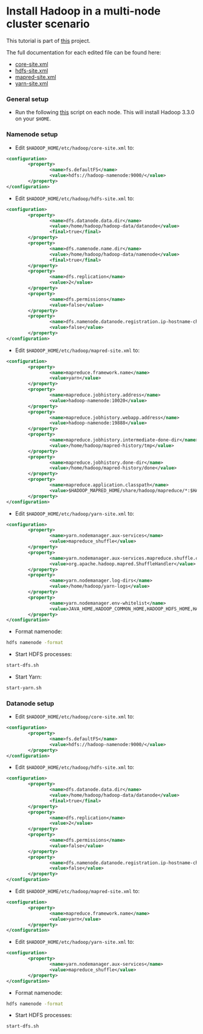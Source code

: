 # Install Hadoop in a multi-node cluster scenario

This tutorial is part of [this](https://github.com/claudioscheer/hadoop-hello-world) project.

The full documentation for each edited file can be found here:

- [core-site.xml](https://hadoop.apache.org/docs/r3.3.0/hadoop-project-dist/hadoop-common/core-default.xml)
- [hdfs-site.xml](https://hadoop.apache.org/docs/r3.3.0/hadoop-project-dist/hadoop-hdfs/hdfs-default.xml)
- [mapred-site.xml](https://hadoop.apache.org/docs/r3.3.0/hadoop-mapreduce-client/hadoop-mapreduce-client-core/mapred-default.xml)
- [yarn-site.xml](https://hadoop.apache.org/docs/r3.3.0/hadoop-yarn/hadoop-yarn-common/yarn-default.xml)

### General setup

- Run the following [this](https://github.com/claudioscheer/hadoop-hello-world/blob/master/scripts/hadoop-base-setup.sh) script on each node. This will install Hadoop 3.3.0 on your `$HOME`.

### Namenode setup

- Edit `$HADOOP_HOME/etc/hadoop/core-site.xml` to:

```xml
<configuration>
        <property>
                <name>fs.defaultFS</name>
                <value>hdfs://hadoop-namenode:9000/</value>
        </property>
</configuration>
```

- Edit `$HADOOP_HOME/etc/hadoop/hdfs-site.xml` to:

```xml
<configuration>
        <property>
                <name>dfs.datanode.data.dir</name>
                <value>/home/hadoop/hadoop-data/datanode</value>
                <final>true</final>
        </property>
        <property>
                <name>dfs.namenode.name.dir</name>
                <value>/home/hadoop/hadoop-data/namenode</value>
                <final>true</final>
        </property>
        <property>
                <name>dfs.replication</name>
                <value>2</value>
        </property>
        <property>
                <name>dfs.permissions</name>
                <value>false</value>
        </property>
        <property>
                <name>dfs.namenode.datanode.registration.ip-hostname-check</name>
                <value>false</value>
        </property>
</configuration>
```

- Edit `$HADOOP_HOME/etc/hadoop/mapred-site.xml` to:

```xml
<configuration>
        <property>
                <name>mapreduce.framework.name</name>
                <value>yarn</value>
        </property>
        <property>
                <name>mapreduce.jobhistory.address</name>
                <value>hadoop-namenode:10020</value>
        </property>
        <property>
                <name>mapreduce.jobhistory.webapp.address</name>
                <value>hadoop-namenode:19888</value>
        </property>
        <property>
                <name>mapreduce.jobhistory.intermediate-done-dir</name>
                <value>/home/hadoop/mapred-history/tmp</value>
        </property>
        <property>
                <name>mapreduce.jobhistory.done-dir</name>
                <value>/home/hadoop/mapred-history/done</value>
        </property>
        <property>
                <name>mapreduce.application.classpath</name>
                <value>$HADOOP_MAPRED_HOME/share/hadoop/mapreduce/*:$HADOOP_MAPRED_HOME/share/hadoop/mapreduce/lib/*</value>
        </property>
</configuration>
```

- Edit `$HADOOP_HOME/etc/hadoop/yarn-site.xml` to:

```xml
<configuration>
        <property>
                <name>yarn.nodemanager.aux-services</name>
                <value>mapreduce_shuffle</value>
        </property>
        <property>
                <name>yarn.nodemanager.aux-services.mapreduce.shuffle.class</name>
                <value>org.apache.hadoop.mapred.ShuffleHandler</value>
        </property>
        <property>
                <name>yarn.nodemanager.log-dirs</name>
                <value>/home/hadoop/yarn-logs</value>
        </property>
        <property>
                <name>yarn.nodemanager.env-whitelist</name>
                <value>JAVA_HOME,HADOOP_COMMON_HOME,HADOOP_HDFS_HOME,HADOOP_CONF_DIR,CLASSPATH_PREPEND_DISTCACHE,HADOOP_YARN_HOME,HADOOP_MAPRED_HOME</value>
        </property>
</configuration>
```

- Format namenode:

```bash
hdfs namenode -format
```

- Start HDFS processes:

```bash
start-dfs.sh
```

- Start Yarn:

```bash
start-yarn.sh
```

### Datanode setup

- Edit `$HADOOP_HOME/etc/hadoop/core-site.xml` to:

```xml
<configuration>
        <property>
                <name>fs.defaultFS</name>
                <value>hdfs://hadoop-namenode:9000/</value>
        </property>
</configuration>
```

- Edit `$HADOOP_HOME/etc/hadoop/hdfs-site.xml` to:

```xml
<configuration>
        <property>
                <name>dfs.datanode.data.dir</name>
                <value>/home/hadoop/hadoop-data/datanode</value>
                <final>true</final>
        </property>
        <property>
                <name>dfs.replication</name>
                <value>2</value>
        </property>
        <property>
                <name>dfs.permissions</name>
                <value>false</value>
        </property>
        <property>
                <name>dfs.namenode.datanode.registration.ip-hostname-check</name>
                <value>false</value>
        </property>
</configuration>
```

- Edit `$HADOOP_HOME/etc/hadoop/mapred-site.xml` to:

```xml
<configuration>
        <property>
                <name>mapreduce.framework.name</name>
                <value>yarn</value>
        </property>
</configuration>
```

- Edit `$HADOOP_HOME/etc/hadoop/yarn-site.xml` to:

```xml
<configuration>
        <property>
                <name>yarn.nodemanager.aux-services</name>
                <value>mapreduce_shuffle</value>
        </property>
</configuration>
```

- Format namenode:

```bash
hdfs namenode -format
```

- Start HDFS processes:

```bash
start-dfs.sh
```
